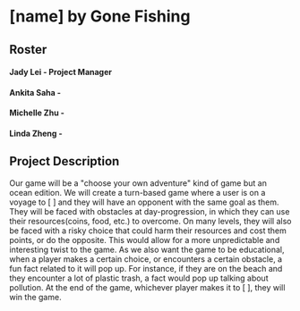 # [name] by Gone Fishing

## Roster

#### Jady Lei - Project Manager 

#### Ankita Saha - 

#### Michelle Zhu - 

#### Linda Zheng - 

## Project Description

Our game will be a "choose your own adventure" kind of game but an ocean edition. We will create a turn-based game where a user is on a voyage to [ ] and they will have an opponent with the same goal as them. They will be faced with obstacles at day-progression, in which they can use their resources(coins, food, etc.) to overcome. On many levels, they will also be faced with a risky choice that could harm their resources and cost them points, or do the opposite. This would allow for a more unpredictable and interesting twist to the game. As we also want the game to be educational, when a player makes a certain choice, or encounters a certain obstacle, a fun fact related to it will pop up. For instance, if they are on the beach and they encounter a lot of plastic trash, a fact would pop up talking about pollution. At the end of the game, whichever player makes it to [ ], they will win the game.
